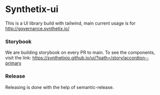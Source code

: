 # Synthetix-ui

This is a UI library build with tailwind, main current usage is for http://governance.synthetix.io/

### Storybook

We are building storybook on every PR to main. To see the components, visit the link: https://synthetixio.github.io/ui/?path=/story/accordion--primary

### Release

Releasing is done with the help of semantic-release.
